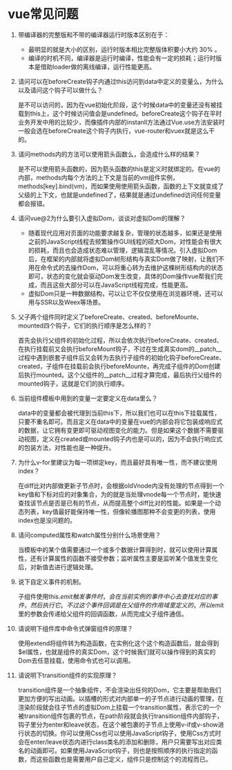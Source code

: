 # vue常见问题

1. 带编译器的完整版和不带的编译器运行时版本区别在于：

    - 最明显的就是大小的区别，运行时版本相比完整版体积要小大约 30% 。
    - 编译的时机不同，编译器是运行时编译，性能会有一定的损耗；运行时版本是借助loader做的离线编译，运行性能更高。

2. 请问可以在beforeCreate钩子内通过this访问到data中定义的变量么，为什么以及请问这个钩子可以做什么？

    是不可以访问的，因为在vue初始化阶段，这个时候data中的变量还没有被挂载到this上，这个时候访问值会是undefined。beforeCreate这个钩子在平时业务开发中用的比较少，而像插件内部的instanll方法通过Vue.use方法安装时一般会选在beforeCreate这个钩子内执行，vue-router和vuex就是这么干的。

3. 请问methods内的方法可以使用箭头函数么，会造成什么样的结果？

    是不可以使用箭头函数的，因为箭头函数的this是定义时就绑定的。在vue的内部，methods内每个方法的上下文是当前的vm组件实例，methods[key].bind(vm)，而如果使用使用箭头函数，函数的上下文就变成了父级的上下文，也就是undefined了，结果就是通过undefined访问任何变量都会报错。

4. 请问vue@2为什么要引入虚拟Dom，谈谈对虚拟Dom的理解？

    - 随着现代应用对页面的功能要求越复杂，管理的状态越多，如果还是使用之前的JavaScript线程去频繁操作GUI线程的硕大Dom，对性能会有很大的损耗，而且也会造成状态难以管理，逻辑混乱等情况。引入虚拟Dom后，在框架的内部就将虚拟Dom树形结构与真实Dom做了映射，让我们不用在命令式的去操作Dom，可以将重心转为去维护这棵树形结构内的状态即可，状态的变化就会驱动Dom发生改变，具体的Dom操作vue帮我们完成，而且这些大部分可以在JavaScript线程完成，性能更高。
    - 虚拟Dom只是一种数据结构，可以让它不仅仅使用在浏览器环境，还可以用与SSR以及Weex等场景。

5. 父子两个组件同时定义了beforeCreate、created、beforeMounte、mounted四个钩子，它们的执行顺序是怎么样的？

    首先会执行父组件的初始化过程，所以会依次执行beforeCreate、created、在执行挂载前又会执行beforeMount钩子，不过在生成真实dom的__patch__过程中遇到嵌套子组件后又会转为去执行子组件的初始化钩子beforeCreate、created，子组件在挂载前会执行beforeMounte，再完成子组件的Dom创建后执行mounted。这个父组件的__patch__过程才算完成，最后执行父组件的mounted钩子，这就是它们的执行顺序。

6. 当前组件模板中用到的变量一定要定义在data里么？

    data中的变量都会被代理到当前this下，所以我们也可以在this下挂载属性，只要不重名即可。而且定义在data中的变量在vue的内部会将它包装成响应式的数据，让它拥有变更即可驱动视图变化的能力。但是如果这个数据不需要驱动视图，定义在created或mounted钩子内也是可以的，因为不会执行响应式的包装方法，对性能也是一种提升。

7. 为什么v-for里建议为每一项绑定key，而且最好具有唯一性，而不建议使用index？

    在diff比对内部做更新子节点时，会根据oldVnode内没有处理的节点得到一个key值和下标对应的对象集合，为的就是当处理vnode每一个节点时，能快速查找该节点是否是已有的节点，从而提高整个diff比对的性能。如果是一个动态列表，key值最好能保持唯一性，但像轮播图那种不会变更的列表，使用index也是没问题的。

8. 请问computed属性和watch属性分别什么场景使用？

    当模板中的某个值需要通过一个或多个数据计算得到时，就可以使用计算属性，还有计算属性的函数不接受参数；监听属性主要是监听某个值发生变化后，对新值去进行逻辑处理。

9. 说下自定义事件的机制。

    子组件使用this.$emit触发事件时，会在当前实例的事件中心去查找对应的事件，然后执行它。不过这个事件回调是在父组件的作用域里定义的，所以$emit里的参数会传递给父组件的回调函数，从而完成父子组件通信。

10. 请说明下组件库中命令式弹窗组件的原理？

    使用extend将组件转为构造函数，在实例化这个这个构造函数后，就会得到$el属性，也就是组件的真实Dom，这个时候我们就可以操作得到的真实的Dom去任意挂载，使用命令式也可以调用。

11. 请说明下transition组件的实现原理？

    transition组件是一个抽象组件，不会渲染出任何的Dom，它主要是帮助我们更加方便的写出动画。以插槽的形式对内部单一的子节点进行动画的管理，在渲染阶段就会往子节点的虚拟Dom上挂载一个transition属性，表示它的一个被transition组件包裹的节点，在path阶段就会执行transition组件内部钩子，钩子里分为enter和leave状态，在这个被包裹的子节点上使用v-if或v-show进行状态的切换。你可以使用Css也可以使用JavaScript钩子，使用Css方式时会在enter/leave状态内进行class类名的添加和删除，用户只需要写出对应类名的动画即可。如果使用JavaScript钩子，则也是按照顺序的执行指定的函数，而这些函数也是需要用户自己定义，组件只是控制这个的流程而已。
